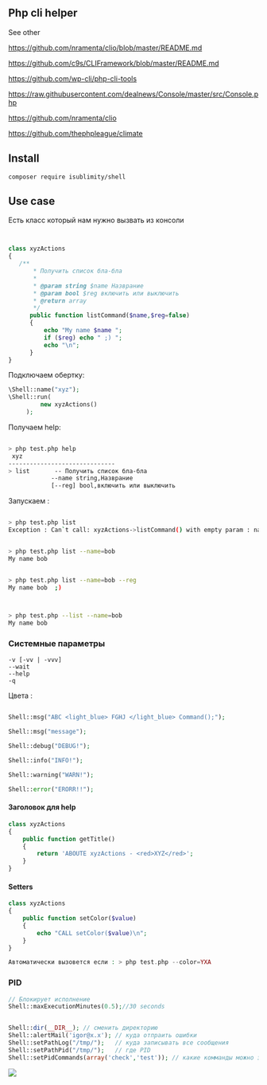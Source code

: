 ## Php cli helper


See other 

https://github.com/nramenta/clio/blob/master/README.md

https://github.com/c9s/CLIFramework/blob/master/README.md

https://github.com/wp-cli/php-cli-tools

https://raw.githubusercontent.com/dealnews/Console/master/src/Console.php

https://github.com/nramenta/clio

https://github.com/thephpleague/climate


## Install

```
composer require isublimity/shell

```

## Use case

Есть класс который нам нужно вызвать из консоли 
```php


class xyzActions
{
   /**
       * Получить список бла-бла
       *
       * @param string $name Назврание
       * @param bool $reg включить или выключить
       * @return array
       */
      public function listCommand($name,$reg=false)
      {
          echo "My name $name ";
          if ($reg) echo " ;) ";
          echo "\n";
      }
}


```


Подключаем обертку: 

```php
\Shell::name("xyz");
\Shell::run(
         new xyzActions()
     );

```


Получаем help:

```bash

> php test.php help
 xyz
------------------------------
> list		 -- Получить список бла-бла
			--name string,Назврание
			[--reg] bool,включить или выключить


```


Запускаем : 
```bash

> php test.php list
Exception : Can`t call: xyzActions->listCommand() with empty param : name


> php test.php list --name=bob
My name bob


> php test.php list --name=bob --reg
My name bob  ;)



> php test.php --list --name=bob
My name bob
```


### Системные параметры
```
-v [-vv | -vvv] 
--wait
--help 
-q 

```

Цвета : 

```php

Shell::msg("ABC <light_blue> FGHJ </light_blue> Command();");

Shell::msg("message");

Shell::debug("DEBUG!");

Shell::info("INFO!");

Shell::warning("WARN!");

Shell::error("ERORR!!");

```

#### Заголовок для help

```php
class xyzActions
{
    public function getTitle()
    {
        return 'ABOUTE xyzActions - <red>XYZ</red>';
    }
}
```


#### Setters 

```php
class xyzActions
{
    public function setColor($value)
    {
        echo "CALL setColor($value)\n";
    }
}

Автоматически вызовется если : > php test.php --color=YXA


```

### PID 

```php
// Блокирует исполнение 
Shell::maxExecutionMinutes(0.5);//30 seconds 


Shell::dir(__DIR__); // сменить директорию 
Shell::alertMail('igor@x.x'); // куда отпраить ошибки
Shell::setPathLog("/tmp/");   // куда записывать все сообщения 
Shell::setPathPid("/tmp/");   // где PID 
Shell::setPidCommands(array('check','test')); // какие комманды можно запускать одновренменно 

```










![](https://api.monosnap.com/rpc/file/download?id=rBvPAlUQsLJJUXDkS9Sd3PKlMTeN5g)